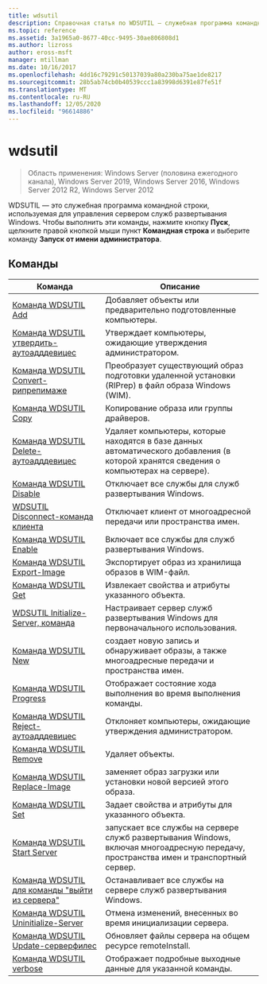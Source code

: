 ```yaml
---
title: wdsutil
description: Справочная статья по WDSUTIL — служебная программа командной строки, используемая для управления сервером служб развертывания Windows.
ms.topic: reference
ms.assetid: 3a1965a0-8677-40cc-9495-30ae806808d1
ms.author: lizross
author: eross-msft
manager: mtillman
ms.date: 10/16/2017
ms.openlocfilehash: 4dd16c79291c50137039a80a230ba75ae1de8217
ms.sourcegitcommit: 28b5ab74cb0b40539ccc1a83998d6391e87fe51f
ms.translationtype: MT
ms.contentlocale: ru-RU
ms.lasthandoff: 12/05/2020
ms.locfileid: "96614886"
---
```

# <a name="wdsutil"></a>wdsutil

> Область применения: Windows Server (половина ежегодного канала), Windows Server 2019, Windows Server 2016, Windows Server 2012 R2, Windows Server 2012

WDSUTIL — это служебная программа командной строки, используемая для управления сервером служб развертывания Windows. Чтобы выполнить эти команды, нажмите кнопку **Пуск**, щелкните правой кнопкой мыши пункт **Командная строка** и выберите команду **Запуск от имени администратора**.

## <a name="commands"></a>Команды

|Команда|Описание|
|------|--------|
|[Команда WDSUTIL Add](wdsutil-add.md)|Добавляет объекты или предварительно подготовленные компьютеры.|
|[Команда WDSUTIL утвердить-аутоадддевицес](wdsutil-approve-autoadddevices.md)|Утверждает компьютеры, ожидающие утверждения администратором.|
|[Команда WDSUTIL Convert-рипрепимаже](wdsutil-convert-riprepimage.md)|Преобразует существующий образ подготовки удаленной установки (RIPrep) в файл образа Windows (WIM).|
|[Команда WDSUTIL Copy](wdsutil-copy.md)|Копирование образа или группы драйверов.|
|[Команда WDSUTIL Delete-аутоадддевицес](wdsutil-delete-autoadddevices.md)|Удаляет компьютеры, которые находятся в базе данных автоматического добавления (в которой хранятся сведения о компьютерах на сервере).|
|[Команда WDSUTIL Disable](wdsutil-disable.md)|Отключает все службы для служб развертывания Windows.|
|[WDSUTIL Disconnect-команда клиента](wdsutil-disconnect-client.md)|Отключает клиент от многоадресной передачи или пространства имен.|
|[Команда WDSUTIL Enable](wdsutil-enable.md)|Включает все службы для служб развертывания Windows.|
|[Команда WDSUTIL Export-Image](wdsutil-export-image.md)|Экспортирует образ из хранилища образов в WIM-файл.|
|[Команда WDSUTIL Get](wdsutil-get.md)|Извлекает свойства и атрибуты указанного объекта.|
|[WDSUTIL Initialize-Server, команда](wdsutil-initialize-server.md)|Настраивает сервер служб развертывания Windows для первоначального использования.|
|[Команда WDSUTIL New](wdsutil-new.md)|создает новую запись и обнаруживает образы, а также многоадресные передачи и пространства имен.|
|[Команда WDSUTIL Progress](wdsutil-progress.md)|Отображает состояние хода выполнения во время выполнения команды.|
|[Команда WDSUTIL Reject-аутоадддевицес](wdsutil-reject-autoadddevices.md)|Отклоняет компьютеры, ожидающие утверждения администратором.|
|[Команда WDSUTIL Remove](wdsutil-remove.md)|Удаляет объекты.|
|[Команда WDSUTIL Replace-Image](wdsutil-replace-image.md)|заменяет образ загрузки или установки новой версией этого образа.|
|[Команда WDSUTIL Set](wdsutil-set.md)|Задает свойства и атрибуты для указанного объекта.|
|[Команда WDSUTIL Start Server](wdsutil-start-server.md)|запускает все службы на сервере служб развертывания Windows, включая многоадресную передачу, пространства имен и транспортный сервер.|
|[Команда WDSUTIL для команды "выйти из сервера"](wdsutil-stop-server.md)|Останавливает все службы на сервере служб развертывания Windows.|
|[Команда WDSUTIL Uninitialize-Server](wdsutil-uninitialize-server.md)|Отмена изменений, внесенных во время инициализации сервера.|
|[Команда WDSUTIL Update-серверфилес](wdsutil-update-serverfiles.md)|Обновляет файлы сервера на общем ресурсе remoteInstall.|
|[Команда WDSUTIL verbose](wdsutil-verbose.md)|Отображает подробные выходные данные для указанной команды.|
